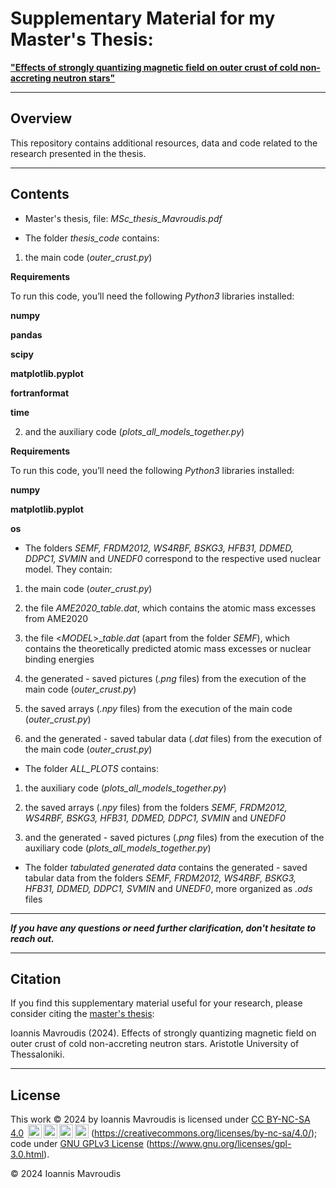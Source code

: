 # Supplementary Material for my Master's Thesis:
**["Effects of strongly quantizing magnetic field on outer crust of cold non-accreting neutron stars"](http://ikee.lib.auth.gr/record/355235/?ln=en)**

---

## Overview

This repository contains additional resources, data and code related to the research presented in the thesis.

---

## Contents
- Master's thesis, file: *MSc_thesis_Mavroudis.pdf* 

- The folder *thesis_code* contains:

1) the main code (*outer_crust.py*)

**Requirements**

To run this code, you’ll need the following *Python3* libraries installed:

**numpy**

**pandas**

**scipy**

**matplotlib.pyplot**

**fortranformat**

**time**

2) and the auxiliary code (*plots_all_models_together.py*)

**Requirements**

To run this code, you’ll need the following *Python3* libraries installed:

**numpy**

**matplotlib.pyplot**

**os**

- The folders *SEMF, FRDM2012, WS4RBF, BSKG3, HFB31, DDMED, DDPC1, SVMIN* and *UNEDF0* correspond to the respective used nuclear model. They contain:

1) the main code (*outer_crust.py*)

2) the file *AME2020_table.dat*, which contains the atomic mass excesses from AME2020

3) the file <*MODEL*>_*table.dat* (apart from the folder *SEMF*), which contains the theoretically predicted atomic mass excesses or  nuclear binding energies

4) the generated - saved pictures (*.png* files) from the execution of the main code (*outer_crust.py*)

5) the saved arrays (*.npy* files) from the execution of the main code (*outer_crust.py*)

6) and the generated - saved tabular data (*.dat* files) from the execution of the main code (*outer_crust.py*)


- The folder *ALL_PLOTS* contains:

1) the auxiliary code (*plots_all_models_together.py*)

2) the saved arrays (*.npy* files) from the folders *SEMF, FRDM2012, WS4RBF, BSKG3, HFB31, DDMED, DDPC1, SVMIN* and *UNEDF0*

3) and the generated - saved pictures (*.png* files) from the execution of the auxiliary code (*plots_all_models_together.py*)

- The folder *tabulated generated data* contains the generated - saved tabular data from the folders *SEMF, FRDM2012, WS4RBF, BSKG3, HFB31, DDMED, DDPC1, SVMIN* and *UNEDF0*, more organized as *.ods* files


---
***If you have any questions or need further clarification, don't hesitate to reach out.***

---

## Citation
If you find this supplementary material useful for your research, please consider citing the [master's thesis](http://ikee.lib.auth.gr/record/355235/?ln=en):

Ioannis Mavroudis (2024). Effects of strongly quantizing magnetic field on outer crust of cold non-accreting neutron stars. Aristotle University of Thessaloniki.

---

## License
This work © 2024 by Ioannis Mavroudis is licensed under [CC BY-NC-SA 4.0](https://creativecommons.org/licenses/by-nc-sa/4.0/) <img style="height:22px!important;margin-left:3px;vertical-align:text-bottom;" src="https://mirrors.creativecommons.org/presskit/icons/cc.svg"><img style="height:22px!important;margin-left:3px;vertical-align:text-bottom;" src="https://mirrors.creativecommons.org/presskit/icons/by.svg"><img style="height:22px!important;margin-left:3px;vertical-align:text-bottom;" src="https://mirrors.creativecommons.org/presskit/icons/nc.svg"><img style="height:22px!important;margin-left:3px;vertical-align:text-bottom;" src="https://mirrors.creativecommons.org/presskit/icons/sa.svg"> (https://creativecommons.org/licenses/by-nc-sa/4.0/); code under [GNU GPLv3 License](https://www.gnu.org/licenses/gpl-3.0.html) (https://www.gnu.org/licenses/gpl-3.0.html).

© 2024 Ioannis Mavroudis
